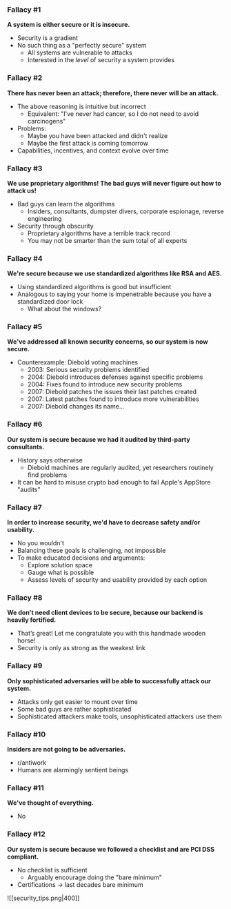 ### Fallacy #1
**A system is either secure or it is insecure.**
 - Security is a gradient
 - No such thing as a "perfectly secure" system
	 - All systems are vulnerable to attacks
	 - Interested in the *level* of security a system provides

### Fallacy #2
**There has never been an attack; therefore, there never will be an attack.**
 - The above reasoning is intuitive but incorrect
	 - Equivalent: "I've never had cancer, so I do not need to avoid carcinogens"
 - Problems:
	 - Maybe you have been attacked and didn't realize
	 - Maybe the first attack is coming tomorrow
 - Capabilities, incentives, and context evolve over time

### Fallacy #3
**We use proprietary algorithms! The bad guys will never figure out how to attack us!**
 - Bad guys can learn the algorithms
	 - Insiders, consultants, dumpster divers, corporate espionage, reverse engineering
 - Security through obscurity
	 - Proprietary algorithms have a terrible track record
	 - You may not be smarter than the sum total of all experts

### Fallacy #4
**We're secure because we use standardized algorithms like RSA and AES.**
 - Using standardized algorithms is good but insufficient
 - Analogous to saying your home is impenetrable because you have a standardized door lock
	 - What about the windows?

### Fallacy #5
**We've addressed all known security concerns, so our system is now secure.**
 - Counterexample: Diebold voting machines
	 - 2003: Serious security problems identified
	 - 2004: Diebold introduces defenses against specific problems
	 - 2004: Fixes found to introduce new security problems
	 - 2007: Diebold patches the issues their last patches created
	 - 2007: Latest patches found to introduce more vulnerabilities
	 - 2007: Diebold changes its name...

### Fallacy #6
**Our system is secure because we had it audited by third-party consultants.**
 - History says otherwise
	 - Diebold machines are regularly audited, yet researchers routinely find problems
 - It can be hard to misuse crypto bad enough to fail Apple's AppStore "audits"

### Fallacy #7
**In order to increase security, we'd have to decrease safety and/or usability.**
 - No you wouldn't
 - Balancing these goals is challenging, not impossible
 - To make educated decisions and arguments:
	 - Explore solution space
	 - Gauge what is possible
	 - Assess levels of security and usability provided by each option

### Fallacy #8
**We don't need client devices to be secure, because our backend is heavily fortified.**
 - That’s great! Let me congratulate you with this handmade wooden horse!
 - Security is only as strong as the weakest link

### Fallacy #9
**Only sophisticated adversaries will be able to successfully attack our system.**
 - Attacks only get easier to mount over time
 - Some bad guys are rather sophisticated
 - Sophisticated attackers make tools, unsophisticated attackers use them

### Fallacy #10
**Insiders are not going to be adversaries.**
 - r/antiwork
 - Humans are alarmingly sentient beings

### Fallacy #11
**We've thought of everything.**
 - No

### Fallacy #12
**Our system is secure because we followed a checklist and are PCI DSS compliant.**
 - No checklist is sufficient
	 - Arguably encourage doing the "bare minimum"
 - Certifications -> last decades bare minimum

![[security_tips.png|400]]